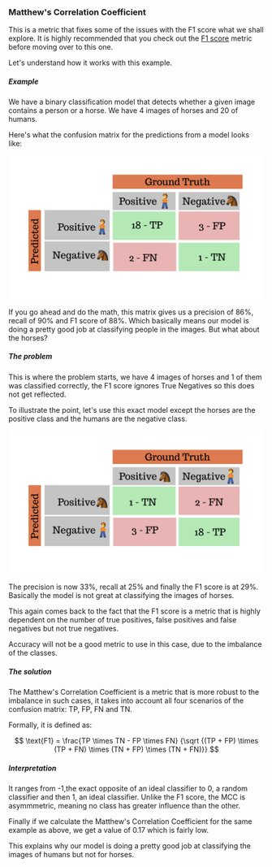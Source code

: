 ### Matthew's Correlation Coefficient

This is a metric that fixes some of the issues with the F1 score what we shall explore. It is highly recommended that you check out the [F1 score](#f1-score) metric before moving over to this one. 

Let's understand how it works with this example.

##### Example  

We have a binary classification model that detects whether a given image contains a person or a horse. We have 4 images of horses and 20 of humans.

Here's what the confusion matrix for the predictions from a model looks like:

![1.png](../images/16_MC/1.png)

If you go ahead and do the math, this matrix gives us a precision of 86%, recall of 90% and F1 score of 88%. Which basically means our model is doing a pretty good job at classifying people in the images. But what about the horses?

##### The problem

This is where the problem starts, we have 4 images of horses and 1 of them was classified correctly, the F1 score ignores True Negatives so this does not get reflected. 

To illustrate the point, let's use this exact model except the horses are the positive class and the humans are the negative class. 

![2.png](../images/16_MC/2.png)

The precision is now 33%, recall at 25% and finally the F1 score is at 29%. Basically the model is not great at classifying the images of horses.

This again comes back to the fact that the F1 score is a metric that is highly dependent on the number of true positives, false positives and false negatives but not true negatives.

Accuracy will not be a good metric to use in this case, due to the imbalance of the classes.

##### The solution

The Matthew's Correlation Coefficient is a metric that is more robust to the imbalance in such cases, it takes into account all four scenarios of the confusion matrix: TP, FP, FN and TN.

Formally, it is defined as:

$$
\text{F1} = \frac{TP \times TN - FP \times FN} {\sqrt {(TP + FP) \times (TP + FN) \times (TN + FP) \times (TN + FN)}}
$$


##### Interpretation

It ranges from -1,the exact opposite of an ideal classifier to 0, a random classifier and then 1, an ideal classifier. Unlike the F1 score, the MCC is asymmmetric, meaning no class has greater influence than the other.

Finally if we calculate the Matthew's Correlation Coefficient for the same example as above, we get a value of 0.17 which is fairly low.

This explains why our model is doing a pretty good job at classifying the images of humans but not for horses.